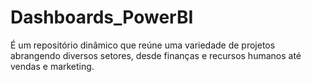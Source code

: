 # Dashboards_PowerBI
 É um repositório dinâmico que reúne uma variedade de projetos abrangendo diversos setores, desde finanças e recursos humanos até vendas e marketing. 
